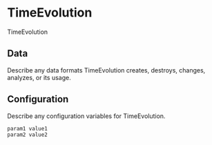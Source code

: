 # TimeEvolution

TimeEvolution

## Data

Describe any data formats TimeEvolution creates, destroys, changes, analyzes, or its usage.




## Configuration

Describe any configuration variables for TimeEvolution.

```
param1 value1
param2 value2
```
